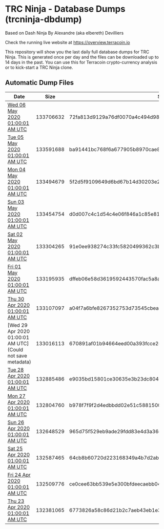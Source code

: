 # TRC Ninja - Database Dumps (trcninja-dbdump)
Based on Dash Ninja By Alexandre (aka elbereth) Devilliers

Check the running live website at https://overview.terracoin.io

This repository will show you the last daily full database dumps for TRC Ninja. This is generated once per day and the files can be downloaded up to 14 days in the past.
You can use this for Terracoin crypto-currency analysis or to kick-start a TRC Ninja clone.


## Automatic Dump Files
| Date | Size | SHA256 |
|--|--|--|
| [Wed 06 May 2020 01:00:01 AM UTC](https://transfer.sh/XAXFI/trcninja-dbdump-20200506010001.tar.bz2) | 133706632 | 72fa813d9129a76df0070a4c494d98bb522f850b37b0caa9f864ab91e8677afa | 
| [Tue 05 May 2020 01:00:01 AM UTC]() | 133591688 | ba91441bc768f6a677905b8970cae8f68b1f8f1297918b4173578b7933c8ad9f | 
| [Mon 04 May 2020 01:00:01 AM UTC]() | 133494679 | 5f2d5f9109649d6bd67b14d30203e22b09041927d88a9ea80c37965486bb6948 | 
| [Sun 03 May 2020 01:00:01 AM UTC]() | 133454754 | d0d007c4c1d54c4e06f846a1c85e811302129e93bc20c673e2d7d28ff9698a58 | 
| [Sat 02 May 2020 01:00:01 AM UTC](https://transfer.sh/P6nLd/trcninja-dbdump-20200502010001.tar.bz2) | 133304265 | 91e0ee938274c33fc5820499362c3b29b60784a10fd7906bb8f3764a3e8553d9 | 
| [Fri 01 May 2020 01:00:01 AM UTC](https://transfer.sh/f91lD/trcninja-dbdump-20200501010001.tar.bz2) | 133195935 | dffeb06e58d3619592443570fac5a8a2500dce88bbcd386d306357e4b9e626c5 | 
| [Thu 30 Apr 2020 01:00:01 AM UTC]() | 133107097 | a04f7a6bfe8267352753d73545cbea44a39f58e4842dd0668ef0cffc9fa3cfe3 | 
| [Wed 29 Apr 2020 01:00:01 AM UTC](Could not save metadata) | 133016113 | 670891af01b94664eed00a393fcce2ec9f94604f51ef6db7ced193102847d05a | 
| [Tue 28 Apr 2020 01:00:01 AM UTC](https://transfer.sh/u45al/trcninja-dbdump-20200428010001.tar.bz2) | 132885486 | e9035bd15801ce30635e3b23dc804143758cbac0dc3d258214cd9bd9aae0b733 | 
| [Mon 27 Apr 2020 01:00:01 AM UTC](https://transfer.sh/DZSID/trcninja-dbdump-20200427010001.tar.bz2) | 132804760 | b978f7f9f2d4edbbdd02e51c588150024ee1ab33fcff0fa88b7cd51f41436766 | 
| [Sun 26 Apr 2020 01:00:01 AM UTC]() | 132648529 | 965d75f529eb9ade29fdd83e4d3a36dfb8a4e3022845ac0e71a270251758becc | 
| [Sat 25 Apr 2020 01:00:01 AM UTC]() | 132587465 | 64cb8b60720d223168349a4b7d2abd147430141250e447ca561692c16f2d0c13 | 
| [Fri 24 Apr 2020 01:00:01 AM UTC]() | 132509776 | ce0cee63bb539e5e300bfdeecaebb04171520e7c5bd5b13f4aed8053e678fe66 | 
| [Thu 23 Apr 2020 01:00:01 AM UTC](https://transfer.sh/QJbcb/trcninja-dbdump-20200423010001.tar.bz2) | 132381065 | 6773826a58c86d21b2c7aeb43eb1e3af6dfd505a38e1cae63331cf7e17a1e4ff | 

